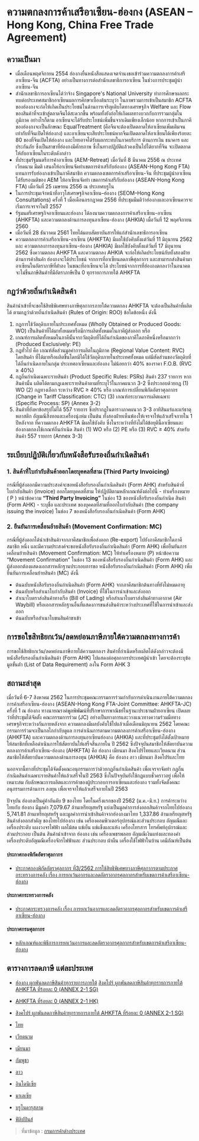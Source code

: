 
ความตกลงการค้าเสรีอาเซียน-ฮ่องกง (ASEAN – Hong Kong, China Free Trade Agreement)
====

## ความเป็นมา
- เมื่อเดือนพฤศจิกายน 2554 ฮ่องกงยื่นหนังสือแสดงเจตจํานงขอเข้าร่วมความตกลงการค้าเสรีอาเซียน-จีน (ACFTA)
อย่างเป็นทางการต่อสํานักเลขาธิการอาเซียน ในช่วงการประชุมผู้นําอาเซียน-จีน
- สํานักเลขาธิการอาเซียนได้ว่าจ้าง Singapore's National University ทําการศึกษาผลกระทบต่อประเทศสมาชิกอาเซียนผลการศึกษาเบื้องต้นระบุว่า ในภาพรวมการเข้าเป็นสมาชิก ACFTA ของฮ่องกงจะก่อให้เกิดเป็นประโยชน์ในด้านการเจริญเติบโตทางเศรษฐกิจ Welfare และ Flow ของสินค้าที่จะเข้าสู่ตลาดจีนได้สะดวกขึ้น พร้อมทั้งยังก่อให้เกิดผลทางบวกกับการรวมกลุ่มในภูมิภาค อย่างไรก็ตาม อาเซียนจะได้รับประโยชน์เพิ่มขึ้นจากเดิมเพียงเล็กน้อย หากการเข้าเป็นภาคีของฮ่องกงจะเป็นลักษณะ EqualTreatment (คือจีนจะต้องเปิดตลาดให้อาเซียนเพิ่มเติมจนเท่ากับที่จีนเปิดให้ฮ่องกง) และอาเซียนจะเสียประโยชน์หากจีนเปิดตลาดให้อาเซียนได้เพียงร้อยละ 80 ของที่จีนเปิดให้ฮ่องกง และไทยอาจได้รับผลกระทบในภาคบริการ
ด้านการเงิน ธนาคาร และประกันภัย ซึ่งเป็นสาขาที่ฮ่องกงมีศักยภาพ ซึ่งในทางปฏิบัติแล้วคงเป็นไปได้ยากที่จีน
จะเปิดตลาดให้กับอาเซียนในระดับดังกล่าว
- ที่ประชุมรัฐมนตรีการค้าอาเซียน (AEM-Retreat) เมื่อวันที่ 8 มีนาคม 2556 ณ ประเทศเวียดนาม มีมติ
เสนอให้อาเซียนจัดทําเขตการค้าเสรีกับฮ่องกง (ASEAN-Hong Kong FTA) แทนการรับฮ่องกงเข้าเป็นภาคีสมาชิก
ความตกลงเขตการค้าเสรีอาเซียน-จีน ที่ประชุมผู้นําอาเซียนได้รับรองมติของ AEM ให้อาเซียนจัดทํา
เขตการค้าเสรีกับฮ่องกง (ASEAN-Hong Kong FTA) เมื่อวันที่ 25 เมษายน 2556 ณ ประเทศบรูไน
- ในการประชุมเจ้าหน้าที่อาวุโสเศรษฐกิจอาเซียน–ฮ่องกง (SEOM–Hong Kong Consultations) ครั้งที่ 1
เมื่อเดือนกรกฎาคม 2556 ที่ประชุมมีมติว่าฮ่องกงและอาเซียนควรจะเริ่มการเจรจาในปี 2557
- รัฐมนตรีเศรษฐกิจอาเซียนและฮ่องกง ได้ลงนามความตกลงการค้าเสรีอาเซียน-อาเซียน (AHKFTA)
และความตกลงด้านการลงทุนอาเซียน-ฮ่องกง (AHKIA) เมื่อวันที่ 12 พฤศจิกายน 2560
- เมื่อวันที่ 28 ธันวาคม 2561 ไทยได้มอบสัตยาบันสารให้แก่สํานักเลขาธิการอาเซียน
- ความตกลงการค้าเสรีอาเซียน-อาเซียน (AHKFTA) มีผลใช้บังคับตั้งแต่วันที่ 11 มิถุนายน 2562 และ
ความตกลงการลงทุนอาเซียน-ฮ่องกง (AHKIA) มีผลใช้บังคับตั้งแต่วันที่ 17 มิถุนายน 2562 ซึ่งความตกลง
AHKFTA และความตกลง AHKIA จะก่อให้เกิดประโยชน์กับทั้งสองฝ่าย ด้านการค้าสินค้า ฮ่องกงจะได้ประโยชน์
จากการที่อาเซียนลดภาษีศุลกากร และสามารถส่งสินค้ามาอาเซียนในอัตราภาษีที่ต่ําลง ในขณะที่อาเซียนจะได้
ประโยชน์จากการที่ฮ่องกงตกลงว่าในอนาคตจะไม่ขึ้นภาษีสินค้าที่มีอัตราภาษีเป็น 0 ทุกรายการภายใต้ AHKFTA

## กฏว่าด้วยถิ่นกําเนิดสินค้า
สินค้านําเข้าที่จะขอใช้สิทธิพิเศษทางภาษีศุลกากรภายใต้ความตกลง AHKFTA จะต้องเป็นสินค้าที่ผลิตได้
ตามกฎว่าด้วยถิ่นกําเนิดสินค้า (Rules of Origin: ROO) ข้อใดข้อหนึ่ง ดังนี้
1. กฎการใช้วัตถุดิบภายในประเทศทั้งหมด (Wholly Obtained or Produced Goods: WO)
เป็นสินค้าที่ได้มาทั้งหมดหรือมีการผลิตทั้งหมดในภาคีผู้ส่งออก หรือ
2. เกณฑ์การผลิตทั้งหมดในภาคีนั้นจากวัตถุดิบที่ได้ถิ่นกําเนิดของภาคีใดภาคีหนึ่งหรือมากกว่า
(Produced Exclusively: PE)
3. กฎทั่วไป คือ เกณฑ์สัดส่วนมูลค่าการผลิตในภูมิภาค (Regional Value Content: RVC) โดยสินค้า
ที่ได้มาหรือผลิตขึ้นโดยมิได้ใช้วัตถุดิบภายในประเทศทั้งหมด แต่มีสัดส่วนของวัตถุดิบที่ได้ถิ่นกําเนิดภายในกลุ่ม
ประเทศอาเซียนและฮ่องกง ไม่น้อยกว่า 40% ของราคา F.O.B. (RVC ≥ 40%)
4. กฎถิ่นกําเนิดเฉพาะรายสินค้า (Product Specific Rules: PSRs) สินค้า 237 รายการ หากสินค้านั้น
ผลิตได้ตามกฎเฉพาะรายสินค้าตามที่ระบุไว้ในภาคผนวก 3-2 ซึ่งประกอบด้วยกฎ (1) WO (2) กฎทางเลือก
ระหว่าง RVC ≥ 40% หรือ เกณฑ์การเปลี่ยนพิกัดอัตราศุลกากร (Change in Tariff Classification: CTC)
(3) เกณฑ์กระบวนการผลิตเฉพาะ (Specific Process: SP) (Annex 3-2)
5. สินค้าที่ยังหาข้อสรุปไม่ได้ 557 รายการ ซึ่งปรากฏในตารางภาคผนวก 3-3 อาทิสินแร่และแร่ธาตุ
พลาสติก อัญมณีสิ่งทอและเครื่องนุ่งห่ม เป็นต้น ทั้งสองฝ่ายเห็นพ้องให้เจรจาให้แล้วเสร็จภายใน 1 ปีหลังจาก
ที่ความตกลง AHKFTA มีผลใช้บังคับ ซึ่งในระหว่างที่ยังไม่ได้ข้อยุตินี้อาเซียนและฮ่องกงตกลงใช้เกณฑ์ถิ่นกําเนิด
สินค้า (1) WO หรือ (2) PE หรือ (3) RVC ≥ 40% สําหรับสินค้า 557 รายการ (Annex 3-3)

## ระเบียบปฏิบัติเกี่ยวกับหนังสือรับรองถิ่นกําเนิดสินค้า
### 1. สินค้าที่ใบกำกับสินค้าออกโดยบุคคลที่สาม (Third Party Invoicing)  
 กรณีที่ผู้ส่งออกมีความประสงค์จะขอหนังสือรับรองถิ่นกําเนิดสินค้า (Form AHK) สําหรับสินค้าที่ใบกํากับสินค้า (invoice) ออกโดยบุคคลที่สาม ให้ปฏิบัติตามหลักเกณฑ์ดังต่อไปนี้
		- ทําเครื่องหมาย ( P )  หน้าข้อความ **“Third Party Invoicing”** ในช่อง 13 ของหนังสือรับรองถิ่นกําเนิด
สินค้า (Form AHK)
		- ระบุชื่อ และประเทศ ของบุคคลที่สามที่ออกใบกํากับสินค้า (the company issuing the invoice)
ในช่อง 7 ของหนังสือรับรองถิ่นกําเนิดสินค้า (Form AHK)
### 2. ยืนยันการเคลื่อนย้ายสินค้า (Movement Confirmation: MC)
 กรณีที่ผู้ส่งออกได้นําเข้าสินค้าจากภาคีสมาชิกเพื่อส่งออก (Re-export) ไปยังภาคีสมาชิกใดภาคีสมาชิก
หนึ่ง และมีความประสงค์จะขอหนังสือรับรองถิ่นกําเนิดสินค้า (Form AHK) เพื่อยืนยันการเคลื่อนย้ายสินค้า
(Movement Confirmation: MC) ให้ทําเครื่องหมาย (P) หน้าข้อความ “Movement Confirmation” ในช่อง
13 ของหนังสือรับรองถิ่นกําเนิดสินค้า (Form AHK) และผู้ส่งออกต้องแสดงเอกสารหลักฐานประกอบการขอ
หนังสือรับรองถิ่นกําเนิดสินค้า (Form AHK) เพื่อยืนยันการเคลื่อนย้ายสินค้า (MC) ดังนี้
-	ต้นฉบับหนังสือรับรองถิ่นกําเนิดสินค้า (Form AHK) จากภาคีสมาชิกต้นทางที่ยังไม่หมดอายุ
- ต้นฉบับหรือสําเนาใบกํากับสินค้า (Invoice) ที่ใช้ในการนําเข้าและส่งออก
- สําเนาใบตราส่งสินค้าทางเรือ (Bill of Lading) หรือสําเนาใบตราส่งสินค้าทางอากาศ (Air Waybill)
หรือเอกสารหลักฐานอื่นที่แสดงการขนส่งสินค้าระหว่างประเทศที่ใช้ในการนําเข้าและส่งออก
- ต้นฉบับหรือสําเนาใบขนสินค้าขาเข้า
## การขอใชสิทธิยกเว้น/ลดหย่อนภาษีภายใต้ความตกลงทางการค้า

การขอใช้สิทธิยกเว้น/ลดหย่อนภาษีภายใต้ความตกลงฯ สินค้าที่กําเนิดหรือผลิตได้ดังกล่าวจะต้องมี
หนังสือรับรองถิ่นกําเนิดสินค้า (Form AHK) ไปแสดงต่อศุลกากรประเทศผู้นําเข้า โดยจะต้องระบุข้อมูลขั้นต่ํา
(List of Data Requirement) ลงใน Form AHK 3

## สถานะล่าสุด
เมื่อวันที่ 6-7 สิงหาคม 2562 ในการประชุมคณะกรรมการร่วมกํากับการดําเนินงานภายใต้ความตกลง
การค้าเสรีอาเซียน-ฮ่องกง (ASEAN-Hong Kong FTA-Joint Committee: AHKFTA-JC) ครั้งที่ 1 ณ ฮ่องกง
ทางนายณรงค์พูลพิพัฒน์ที่ปรึกษาการพาณิชย์ในฐานะประธานฝ่ายอาเซียน เปิดเผยว่าที่ประชุมได้จัดตั้ง
คณะกรรมการร่วม (JC) อย่างเป็นทางการและวางแนวทางความร่วมมือทางเศรษฐกิจระหว่างกันภายหลังจาก
ความตกลงมีผลบังคับใช้ไปแล้วเมื่อเดือนมิถุนายน 2562 โดยคณะกรรมการร่วมจะเป็นกลไกกํากับดูแล
การดําเนินการตามความตกลงการค้าเสรีอาเซียน-ฮ่องกง (AHKFTA) และความตกลงด้านการลงทุนอาเซียนฮ่องกง (AHKIA) และที่ประชุมยังได้ตั้งเป้าหมายให้สมาชิกที่เหลือดําเนินการให้สัตยาบันให้เสร็จสิ้นภายใน
ปี 2562 ซึ่งปัจจุบันสมาชิกให้สัตยาบันความตกลงการค้าเสรีอาเซียน-ฮ่องกง (AHKFTA) คือ ฮ่องกง เมียนมา
สิงคโปร์ไทยและเวียดนาม ส่วนสมาชิกให้สัตยาบันความตกลงด้านการลงทุน (AHKIA) คือ ฮ่องกง ลาว เมียนมา
สิงคโปร์และไทย

 นอกจากนี้ทางที่ประชุมได้จัดตั้งคณะอนุกรรมการว่าด้วยกฎถิ่นกําเนิดสินค้า เพื่อเจรจาจัดทํา
กฎถิ่นกําเนิดสินค้าเฉพาะรายสินค้าให้แล้วเสร็จในปี 2563 ซึ่งในปัจจุบันยังใช้กฎแบบชั่วคราวอยู่ เพื่อให้เหมาะสม
กับลักษณะการผลิตและการค้าของผู้ประกอบการอาเซียนและฮ่องกง รวมทั้งจัดตั้งคณะอนุกรรมการด้านการ
ลงทุน เพื่อเจรจาให้แล้วเสร็จภายในปี 2563

ปัจจุบัน ฮ่องกงเป็นคู่ค้าอันดับ 9 ของไทย โดยในครึ่งแรกของปี 2562 (ม.ค.-มิ.ย.) การค้าระหว่างไทยกับ
ฮ่องกง มีมูลค่า 7,079.67 ล้านเหรียญสหรัฐ แบ่งเป็นมูลค่าการส่งออกสินค้าจากไทยไปฮ่องกง 5,741.81
ล้านเหรียญสหรัฐ และมูลค่าการนําเข้าสินค้าจากฮ่องกงมาไทย 1,337.86 ล้านเหรียญสหรัฐ สินค้าส่งออกสําคัญ
ของไทยไปฮ่องกง เช่น เครื่องคอมพิวเตอร์อุปกรณ์และส่วนประกอบ อัญมณีและเครื่องประดับ แผงวงจรไฟฟ้า
ผลไม้สด แช่เย็น แช่แข็งและแห้ง เครื่องโทรสาร โทรศัพท์อุปกรณ์และส่วนประกอบ เป็นต้น สินค้านําเข้าจาก
ฮ่องกง เช่น เครื่องเพชรพลอย อัญมณีเงินแท่งและทองคํา เครื่องประดับอัญมณีเครื่องจักรไฟฟ้าและ
ส่วนประกอบ ผ้าผืน เครื่องใช้ไฟฟ้าในบ้าน เคมีภัณฑ์เป็นต้น



#### ประกาศกองพิกัดอัตราศุลกากร

-   [ประกาศกองพิกัดอัตราศุลกากร ที่3/2562 การใช้สิทธิพิเศษทางภาษีศุลกากรตามประกาศกระทรวงการคลัง เรื่อง การยกเว้นอากรและลดอัตราอากรศุลกากรสำหรับเขตการค้าเสรีอาเซียน-ฮ่องกง](http://www.customs.go.th/cont_strc_download.php?lang=th&current_id=142328324147505f47464b46464a4f)

#### ประกาศกระทรวงการคลัง

-   [ประกาศกระทรวงการคลัง เรื่อง การยกเว้นอากรและลดอัตราอากรศุลกากรสำหรับเขตการค้าเสรีอาเซียน-ฮ่องกง](http://www.customs.go.th/cont_strc_download.php?lang=th&current_id=142328324147505f47464b46464b4d)

#### ประกาศกรมศุลกากร
- [ หลักเกณฑ์และพิธีการการยกเว้นอากรและลดอัตราอากรศุลกากรสำหรับเขตการค้าเสรีอาเซียน-ฮ่องกง](http://www.customs.go.th/cont_strc_download_with_docno_date.php?lang=th&current_id=142328324147505f47464b49464b49)

## ตารางการลดภาษี แต่ละประเทศ
- [ฮ่องกง ผูกพันลดภาษีสินค้าทุกรายการภายใต้](http://www.dft.go.th/Portals/0/%E0%B8%AA%E0%B8%B4%E0%B8%97%E0%B8%98%E0%B8%B4%E0%B8%9B%E0%B8%A3%E0%B8%B0%E0%B9%82%E0%B8%A2%E0%B8%8A%E0%B8%99%E0%B9%8C%E0%B8%97%E0%B8%B2%E0%B8%87%E0%B8%81%E0%B8%B2%E0%B8%A3%E0%B8%84%E0%B9%89%E0%B8%B2/%E0%B8%AD%E0%B8%B2%E0%B9%80%E0%B8%8B%E0%B8%B5%E0%B8%A2%E0%B8%99-%E0%B8%AE%E0%B9%88%E0%B8%AD%E0%B8%87%E0%B8%81%E0%B8%87/AHKFTA%20Annex%202-1-%20Part%2012%20-%20Schedule%20of%20Hong%20Kong%20China.pdf?ver=2562-06-06-094702-237) 
<a href="http://www.dft.go.th/Portals/0/สิทธิประโยชน์ทางการค้า/อาเซียน-ฮ่องกง/AHKFTA Annex 2-1- Part 9 - Schedule of Singapore.pdf?ver=2562-06-06-094702-237" target="_blank">สิงคโปร์ ผูกพันลดภาษีสินค้าทุกรายการภายใต้ AHKFTA ที่ร้อยละ 0 (ANNEX 2-1 SG)</a>

- [AHKFTA ที่ร้อยละ 0 (ANNEX 2-1 HK)](http://www.dft.go.th/Portals/0/%E0%B8%AA%E0%B8%B4%E0%B8%97%E0%B8%98%E0%B8%B4%E0%B8%9B%E0%B8%A3%E0%B8%B0%E0%B9%82%E0%B8%A2%E0%B8%8A%E0%B8%99%E0%B9%8C%E0%B8%97%E0%B8%B2%E0%B8%87%E0%B8%81%E0%B8%B2%E0%B8%A3%E0%B8%84%E0%B9%89%E0%B8%B2/%E0%B8%AD%E0%B8%B2%E0%B9%80%E0%B8%8B%E0%B8%B5%E0%B8%A2%E0%B8%99-%E0%B8%AE%E0%B9%88%E0%B8%AD%E0%B8%87%E0%B8%81%E0%B8%87/AHKFTA%20Annex%202-1-%20Part%2012%20-%20Schedule%20of%20Hong%20Kong%20China.pdf?ver=2562-06-06-094702-237)  
  

-  [สิงคโปร์ ผูกพันลดภาษีสินค้าทุกรายการภายใต้ AHKFTA ที่ร้อยละ 0 (ANNEX 2-1 SG)](http://www.dft.go.th/Portals/0/%E0%B8%AA%E0%B8%B4%E0%B8%97%E0%B8%98%E0%B8%B4%E0%B8%9B%E0%B8%A3%E0%B8%B0%E0%B9%82%E0%B8%A2%E0%B8%8A%E0%B8%99%E0%B9%8C%E0%B8%97%E0%B8%B2%E0%B8%87%E0%B8%81%E0%B8%B2%E0%B8%A3%E0%B8%84%E0%B9%89%E0%B8%B2/%E0%B8%AD%E0%B8%B2%E0%B9%80%E0%B8%8B%E0%B8%B5%E0%B8%A2%E0%B8%99-%E0%B8%AE%E0%B9%88%E0%B8%AD%E0%B8%87%E0%B8%81%E0%B8%87/AHKFTA%20Annex%202-1-%20Part%209%20-%20Schedule%20of%20Singapore.pdf?ver=2562-06-06-094702-237)

-  [ไทย](http://www.dft.go.th/Portals/0/%E0%B8%AA%E0%B8%B4%E0%B8%97%E0%B8%98%E0%B8%B4%E0%B8%9B%E0%B8%A3%E0%B8%B0%E0%B9%82%E0%B8%A2%E0%B8%8A%E0%B8%99%E0%B9%8C%E0%B8%97%E0%B8%B2%E0%B8%87%E0%B8%81%E0%B8%B2%E0%B8%A3%E0%B8%84%E0%B9%89%E0%B8%B2/%E0%B8%AD%E0%B8%B2%E0%B9%80%E0%B8%8B%E0%B8%B5%E0%B8%A2%E0%B8%99-%E0%B8%AE%E0%B9%88%E0%B8%AD%E0%B8%87%E0%B8%81%E0%B8%87/AHKFTA%20Annex%202-1-%20Part%2010%20-%20Schedule%20of%20Thailand%20-%20final%20(rev12Oct'17).xls?ver=2562-05-31-111324-830)

-  [เวียดนาม](http://www.dft.go.th/Portals/0/%E0%B8%AA%E0%B8%B4%E0%B8%97%E0%B8%98%E0%B8%B4%E0%B8%9B%E0%B8%A3%E0%B8%B0%E0%B9%82%E0%B8%A2%E0%B8%8A%E0%B8%99%E0%B9%8C%E0%B8%97%E0%B8%B2%E0%B8%87%E0%B8%81%E0%B8%B2%E0%B8%A3%E0%B8%84%E0%B9%89%E0%B8%B2/%E0%B8%AD%E0%B8%B2%E0%B9%80%E0%B8%8B%E0%B8%B5%E0%B8%A2%E0%B8%99-%E0%B8%AE%E0%B9%88%E0%B8%AD%E0%B8%87%E0%B8%81%E0%B8%87/AHKFTA%20Annex%202-1-%20Part%2011%20-%20Schedules%20of%20Viet%20Nam%20-%20final%20(rev12Oct'17).xls?ver=2562-05-31-111322-487)

-  [เมียนมา](http://www.dft.go.th/Portals/0/%E0%B8%AA%E0%B8%B4%E0%B8%97%E0%B8%98%E0%B8%B4%E0%B8%9B%E0%B8%A3%E0%B8%B0%E0%B9%82%E0%B8%A2%E0%B8%8A%E0%B8%99%E0%B9%8C%E0%B8%97%E0%B8%B2%E0%B8%87%E0%B8%81%E0%B8%B2%E0%B8%A3%E0%B8%84%E0%B9%89%E0%B8%B2/%E0%B8%AD%E0%B8%B2%E0%B9%80%E0%B8%8B%E0%B8%B5%E0%B8%A2%E0%B8%99-%E0%B8%AE%E0%B9%88%E0%B8%AD%E0%B8%87%E0%B8%81%E0%B8%87/AHKFTA%20Annex%202-1-%20Part%207%20-%20Schedule%20of%20Myanmar%20-%20final.xls?ver=2562-05-31-111325-703)

-  [กัมพูชา](http://www.dft.go.th/Portals/0/%E0%B8%AA%E0%B8%B4%E0%B8%97%E0%B8%98%E0%B8%B4%E0%B8%9B%E0%B8%A3%E0%B8%B0%E0%B9%82%E0%B8%A2%E0%B8%8A%E0%B8%99%E0%B9%8C%E0%B8%97%E0%B8%B2%E0%B8%87%E0%B8%81%E0%B8%B2%E0%B8%A3%E0%B8%84%E0%B9%89%E0%B8%B2/%E0%B8%AD%E0%B8%B2%E0%B9%80%E0%B8%8B%E0%B8%B5%E0%B8%A2%E0%B8%99-%E0%B8%AE%E0%B9%88%E0%B8%AD%E0%B8%87%E0%B8%81%E0%B8%87/AHKFTA%20Annex%202-1-%20Part%203%20-%20Schedule%20of%20Cambodia%20-final.xls?ver=2562-05-31-111324-830)

-  [ลาว](http://www.dft.go.th/Portals/0/%E0%B8%AA%E0%B8%B4%E0%B8%97%E0%B8%98%E0%B8%B4%E0%B8%9B%E0%B8%A3%E0%B8%B0%E0%B9%82%E0%B8%A2%E0%B8%8A%E0%B8%99%E0%B9%8C%E0%B8%97%E0%B8%B2%E0%B8%87%E0%B8%81%E0%B8%B2%E0%B8%A3%E0%B8%84%E0%B9%89%E0%B8%B2/%E0%B8%AD%E0%B8%B2%E0%B9%80%E0%B8%8B%E0%B8%B5%E0%B8%A2%E0%B8%99-%E0%B8%AE%E0%B9%88%E0%B8%AD%E0%B8%87%E0%B8%81%E0%B8%87/AHKFTA%20Annex%202-1-%20Part%205%20-%20Schedule%20of%20Lao%20PDR%20-%20final.xls?ver=2562-05-31-111324-847)

-  [อินโดนีเซีย](http://www.dft.go.th/Portals/0/%E0%B8%AA%E0%B8%B4%E0%B8%97%E0%B8%98%E0%B8%B4%E0%B8%9B%E0%B8%A3%E0%B8%B0%E0%B9%82%E0%B8%A2%E0%B8%8A%E0%B8%99%E0%B9%8C%E0%B8%97%E0%B8%B2%E0%B8%87%E0%B8%81%E0%B8%B2%E0%B8%A3%E0%B8%84%E0%B9%89%E0%B8%B2/%E0%B8%AD%E0%B8%B2%E0%B9%80%E0%B8%8B%E0%B8%B5%E0%B8%A2%E0%B8%99-%E0%B8%AE%E0%B9%88%E0%B8%AD%E0%B8%87%E0%B8%81%E0%B8%87/AHKFTA%20Annex%202-1-%20Part%204%20-%20Schedule%20of%20Indonesia%20-%20final(rev17Oct'17).xls?ver=2562-05-31-111326-953)

-  [มาเลเซีย](http://www.dft.go.th/Portals/0/%E0%B8%AA%E0%B8%B4%E0%B8%97%E0%B8%98%E0%B8%B4%E0%B8%9B%E0%B8%A3%E0%B8%B0%E0%B9%82%E0%B8%A2%E0%B8%8A%E0%B8%99%E0%B9%8C%E0%B8%97%E0%B8%B2%E0%B8%87%E0%B8%81%E0%B8%B2%E0%B8%A3%E0%B8%84%E0%B9%89%E0%B8%B2/%E0%B8%AD%E0%B8%B2%E0%B9%80%E0%B8%8B%E0%B8%B5%E0%B8%A2%E0%B8%99-%E0%B8%AE%E0%B9%88%E0%B8%AD%E0%B8%87%E0%B8%81%E0%B8%87/AHKFTA%20Annex%202-1-%20Part%206%20-%20Schedule%20of%20Malaysia%20-%20final%20(rev11Nov'17).xls?ver=2562-05-31-111324-250)

-  [บรูไนดารุสลาม](http://http//www.dft.go.th/Portals/0/%E0%B8%AA%E0%B8%B4%E0%B8%97%E0%B8%98%E0%B8%B4%E0%B8%9B%E0%B8%A3%E0%B8%B0%E0%B9%82%E0%B8%A2%E0%B8%8A%E0%B8%99%E0%B9%8C%E0%B8%97%E0%B8%B2%E0%B8%87%E0%B8%81%E0%B8%B2%E0%B8%A3%E0%B8%84%E0%B9%89%E0%B8%B2/%E0%B8%AD%E0%B8%B2%E0%B9%80%E0%B8%8B%E0%B8%B5%E0%B8%A2%E0%B8%99-%E0%B8%AE%E0%B9%88%E0%B8%AD%E0%B8%87%E0%B8%81%E0%B8%87/AHKFTA%20Annex%202-1-%20Part%202%20-%20Schedule%20of%20Brunei%20Darussalam%20-%20final.xls?ver=2562-05-31-111323-440)

-  [ฟิลิปปินส์](http://www.dft.go.th/Portals/0/%E0%B8%AA%E0%B8%B4%E0%B8%97%E0%B8%98%E0%B8%B4%E0%B8%9B%E0%B8%A3%E0%B8%B0%E0%B9%82%E0%B8%A2%E0%B8%8A%E0%B8%99%E0%B9%8C%E0%B8%97%E0%B8%B2%E0%B8%87%E0%B8%81%E0%B8%B2%E0%B8%A3%E0%B8%84%E0%B9%89%E0%B8%B2/%E0%B8%AD%E0%B8%B2%E0%B9%80%E0%B8%8B%E0%B8%B5%E0%B8%A2%E0%B8%99-%E0%B8%AE%E0%B9%88%E0%B8%AD%E0%B8%87%E0%B8%81%E0%B8%87/AHKFTA%20Annex%202-1-%20Part%208%20-%20Schedule%20of%20Philippines%20-%20%20final%20(rev20Oct'17).xls?ver=2562-05-31-111326-330)

> ที่มาข้อมูล : [กรมการค้าต่างประเทศ](http://www.dft.go.th/th-th/DFT-Service/ServiceData-Information/dft-service-data-privilege/Detail-dft-service-data-privilege/ArticleId/13403/13403)
<!--stackedit_data:
eyJoaXN0b3J5IjpbLTIwNzI0NTY3NTIsMTMxNjgwNTU2NSwtNz
AyNDc3NzkzLDEyOTk5NjY2OTIsMjM4OTgyNzY3XX0=
-->